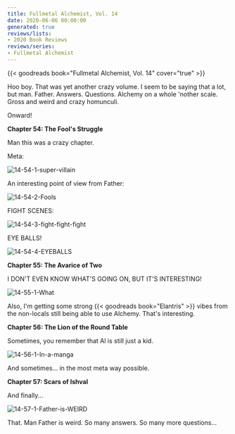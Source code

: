 ```yaml
---
title: Fullmetal Alchemist, Vol. 14
date: 2020-06-06 00:00:00
generated: true
reviews/lists:
- 2020 Book Reviews
reviews/series:
- Fullmetal Alchemist
---
```

{{< goodreads book="Fullmetal Alchemist, Vol. 14" cover="true" >}}

Hoo boy. That was yet another crazy volume. I seem to be saying that a lot, but man. Father. Answers. Questions. Alchemy on a whole 'nother scale. Gross and weird and crazy homunculi.  

Onward!  

<!--more-->

 **Chapter 54: The Fool's Struggle**  

Man this was a crazy chapter.  

Meta:  

![14-54-1-super-villain](/embeds/books/attachments/14-54-1-super-villain.png)  

An interesting point of view from Father:  

![14-54-2-Fools](/embeds/books/attachments/14-54-2-fools.png)  

FIGHT SCENES:  

![14-54-3-fight-fight-fight](/embeds/books/attachments/14-54-3-fight-fight-fight.png)  

EYE BALLS!  

![14-54-4-EYEBALLS](/embeds/books/attachments/14-54-4-eyeballs.png)  

 **Chapter 55: The Avarice of Two**  

I DON'T EVEN KNOW WHAT'S GOING ON, BUT IT'S INTERESTING!  

![14-55-1-What](/embeds/books/attachments/14-55-1-what.png)  

Also, I'm getting some strong {{< goodreads book="Elantris" >}} vibes from the non-locals still being able to use Alchemy. That's interesting.  

**Chapter 56: The Lion of the Round Table**  

Sometimes, you remember that Al is still just a kid.  

![14-56-1-In-a-manga](/embeds/books/attachments/14-56-1-in-a-manga.png)  

And sometimes... in the most meta way possible.  

**Chapter 57: Scars of Ishval**  

And finally...  

![14-57-1-Father-is-WEIRD](/embeds/books/attachments/14-57-1-father-is-weird.png)  

That. Man Father is weird. So many answers. So many more questions...


